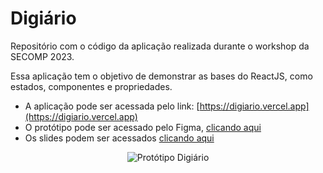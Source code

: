 # Digiário

Repositório com o código da aplicação realizada durante o workshop da SECOMP 2023.

Essa aplicação tem o objetivo de demonstrar as bases do ReactJS, como estados, componentes e propriedades.

- A aplicação pode ser acessada pelo link: [https://digiario.vercel.app](https://digiario.vercel.app)
- O protótipo pode ser acessado pelo Figma, [clicando aqui](https://www.figma.com/file/soOA5Pv9o28BdXIYizKEDO/Digi%C3%A1rio?type=design&node-id=1%3A417&mode=design&t=J1tezVd2VkR6ROMr-1)
- Os slides podem ser acessados [clicando aqui](https://www.canva.com/design/DAF1m5nGBeo/QFOV59g0jgeS4WYKMQr5wA/view?utm_content=DAF1m5nGBeo&utm_campaign=designshare&utm_medium=link&utm_source=editor)

<div align="center">
  <img src="https://i.ibb.co/JzFZqnb/i-Phone-15-Pro-Portrait-Right-Mockup-2.png" alt="Protótipo Digiário" />
</div>
